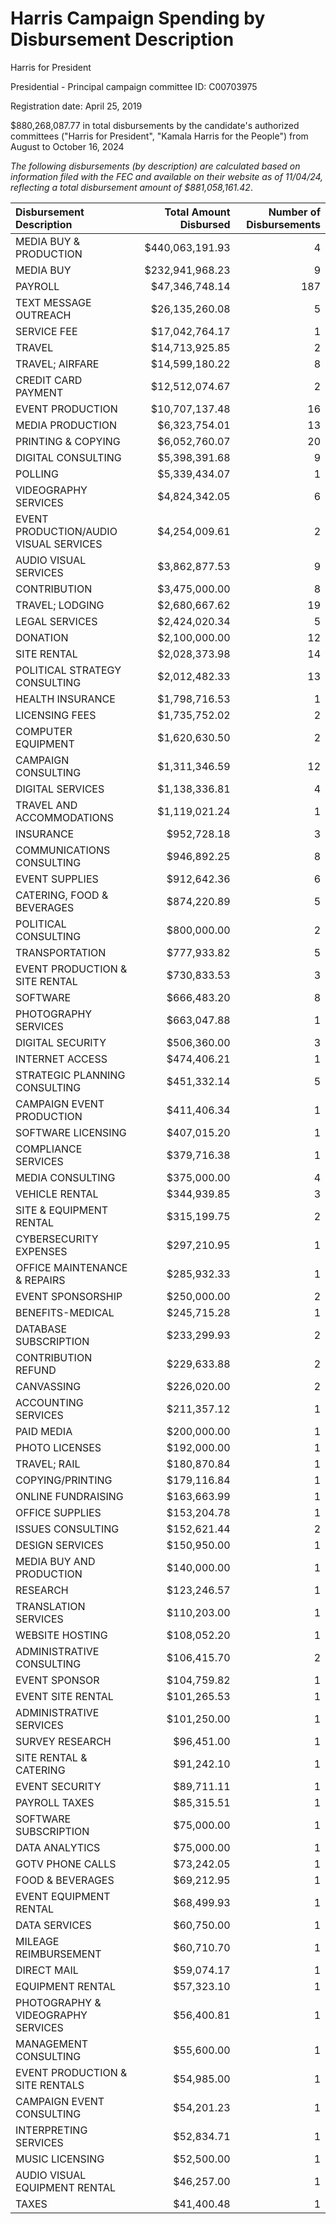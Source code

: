 # Harris Campaign Spending by Disbursement Description

Harris for President

Presidential - Principal campaign committee ID: C00703975

Registration date: April 25, 2019

$880,268,087.77 in total disbursements by the candidate's authorized committees ("Harris for President", "Kamala Harris for the People") from August to October 16, 2024

*The following disbursements (by description) are calculated based on information filed with the FEC and available on their website as of 11/04/24, reflecting a total disbursement amount of $881,058,161.42*.

| Disbursement Description                  | Total Amount Disbursed   | Number of Disbursements |
|:------------------------------------------|------------------------:|-------------------------:|
| MEDIA BUY & PRODUCTION | $440,063,191.93 | 4 |
| MEDIA BUY | $232,941,968.23 | 9 |
| PAYROLL | $47,346,748.14 | 187 |
| TEXT MESSAGE OUTREACH | $26,135,260.08 | 5 |
| SERVICE FEE | $17,042,764.17 | 1 |
| TRAVEL | $14,713,925.85 | 2 |
| TRAVEL; AIRFARE | $14,599,180.22 | 8 |
| CREDIT CARD PAYMENT | $12,512,074.67 | 2 |
| EVENT PRODUCTION | $10,707,137.48 | 16 |
| MEDIA PRODUCTION | $6,323,754.01 | 13 |
| PRINTING & COPYING | $6,052,760.07 | 20 |
| DIGITAL CONSULTING | $5,398,391.68 | 9 |
| POLLING | $5,339,434.07 | 1 |
| VIDEOGRAPHY SERVICES | $4,824,342.05 | 6 |
| EVENT PRODUCTION/AUDIO VISUAL SERVICES | $4,254,009.61 | 2 |
| AUDIO VISUAL SERVICES | $3,862,877.53 | 9 |
| CONTRIBUTION | $3,475,000.00 | 8 |
| TRAVEL; LODGING | $2,680,667.62 | 19 |
| LEGAL SERVICES | $2,424,020.34 | 5 |
| DONATION | $2,100,000.00 | 12 |
| SITE RENTAL | $2,028,373.98 | 14 |
| POLITICAL STRATEGY CONSULTING | $2,012,482.33 | 13 |
| HEALTH INSURANCE | $1,798,716.53 | 1 |
| LICENSING FEES | $1,735,752.02 | 2 |
| COMPUTER EQUIPMENT | $1,620,630.50 | 2 |
| CAMPAIGN CONSULTING | $1,311,346.59 | 12 |
| DIGITAL SERVICES | $1,138,336.81 | 4 |
| TRAVEL AND ACCOMMODATIONS | $1,119,021.24 | 1 |
| INSURANCE | $952,728.18 | 3 |
| COMMUNICATIONS CONSULTING | $946,892.25 | 8 |
| EVENT SUPPLIES | $912,642.36 | 6 |
| CATERING, FOOD & BEVERAGES | $874,220.89 | 5 |
| POLITICAL CONSULTING | $800,000.00 | 2 |
| TRANSPORTATION | $777,933.82 | 5 |
| EVENT PRODUCTION & SITE RENTAL | $730,833.53 | 3 |
| SOFTWARE | $666,483.20 | 8 |
| PHOTOGRAPHY SERVICES | $663,047.88 | 1 |
| DIGITAL SECURITY | $506,360.00 | 3 |
| INTERNET ACCESS | $474,406.21 | 1 |
| STRATEGIC PLANNING CONSULTING | $451,332.14 | 5 |
| CAMPAIGN EVENT PRODUCTION | $411,406.34 | 1 |
| SOFTWARE LICENSING | $407,015.20 | 1 |
| COMPLIANCE SERVICES | $379,716.38 | 1 |
| MEDIA CONSULTING | $375,000.00 | 4 |
| VEHICLE RENTAL | $344,939.85 | 3 |
| SITE & EQUIPMENT RENTAL | $315,199.75 | 2 |
| CYBERSECURITY EXPENSES | $297,210.95 | 1 |
| OFFICE MAINTENANCE & REPAIRS | $285,932.33 | 1 |
| EVENT SPONSORSHIP | $250,000.00 | 2 |
| BENEFITS-MEDICAL | $245,715.28 | 1 |
| DATABASE SUBSCRIPTION | $233,299.93 | 2 |
| CONTRIBUTION REFUND | $229,633.88 | 2 |
| CANVASSING | $226,020.00 | 2 |
| ACCOUNTING SERVICES | $211,357.12 | 1 |
| PAID MEDIA | $200,000.00 | 1 |
| PHOTO LICENSES | $192,000.00 | 1 |
| TRAVEL; RAIL | $180,870.84 | 1 |
| COPYING/PRINTING | $179,116.84 | 1 |
| ONLINE FUNDRAISING | $163,663.99 | 1 |
| OFFICE SUPPLIES | $153,204.78 | 1 |
| ISSUES CONSULTING | $152,621.44 | 2 |
| DESIGN SERVICES | $150,950.00 | 1 |
| MEDIA BUY AND PRODUCTION | $140,000.00 | 1 |
| RESEARCH | $123,246.57 | 1 |
| TRANSLATION SERVICES | $110,203.00 | 1 |
| WEBSITE HOSTING | $108,052.20 | 1 |
| ADMINISTRATIVE CONSULTING | $106,415.70 | 2 |
| EVENT SPONSOR | $104,759.82 | 1 |
| EVENT SITE RENTAL | $101,265.53 | 1 |
| ADMINISTRATIVE SERVICES | $101,250.00 | 1 |
| SURVEY RESEARCH | $96,451.00 | 1 |
| SITE RENTAL & CATERING | $91,242.10 | 1 |
| EVENT SECURITY | $89,711.11 | 1 |
| PAYROLL TAXES | $85,315.51 | 1 |
| SOFTWARE SUBSCRIPTION | $75,000.00 | 1 |
| DATA ANALYTICS | $75,000.00 | 1 |
| GOTV PHONE CALLS | $73,242.05 | 1 |
| FOOD & BEVERAGES | $69,212.95 | 1 |
| EVENT EQUIPMENT RENTAL | $68,499.93 | 1 |
| DATA SERVICES | $60,750.00 | 1 |
| MILEAGE REIMBURSEMENT | $60,710.70 | 1 |
| DIRECT MAIL | $59,074.17 | 1 |
| EQUIPMENT RENTAL | $57,323.10 | 1 |
| PHOTOGRAPHY & VIDEOGRAPHY SERVICES | $56,400.81 | 1 |
| MANAGEMENT CONSULTING | $55,600.00 | 1 |
| EVENT PRODUCTION & SITE RENTALS | $54,985.00 | 1 |
| CAMPAIGN EVENT CONSULTING | $54,201.23 | 1 |
| INTERPRETING SERVICES | $52,834.71 | 1 |
| MUSIC LICENSING | $52,500.00 | 1 |
| AUDIO VISUAL EQUIPMENT RENTAL | $46,257.00 | 1 |
| TAXES | $41,400.48 | 1 |
